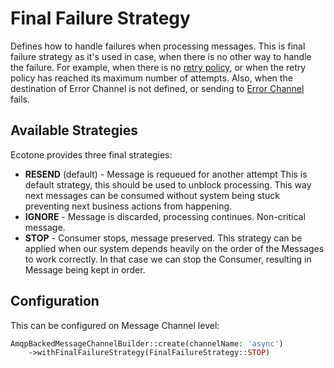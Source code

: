 # Final Failure Strategy

Defines how to handle failures when processing messages. This is final failure strategy as it's used in case, when there is no other way to handle the failure. For example, when there is no [retry policy](retries.md), or when the retry policy has reached its maximum number of attempts. Also, when the destination of Error Channel is not defined, or sending to [Error Channel](error-channel-and-dead-letter/) fails.

## Available Strategies

Ecotone provides three final strategies:

* **RESEND** (default) - Message is requeued for another attempt This is default strategy, this should be used to unblock processing. This way next messages can be consumed without system being stuck preventing next business actions from happening.
* **IGNORE** - Message is discarded, processing continues. Non-critical message.
* **STOP** - Consumer stops, message preserved. This strategy can be applied when our system depends heavily on the order of the Messages to work correctly. In that case we can stop the Consumer, resulting in Message being kept in order.

## Configuration

This can be configured on Message Channel level:

```php
AmqpBackedMessageChannelBuilder::create(channelName: 'async')
    ->withFinalFailureStrategy(FinalFailureStrategy::STOP)
```
